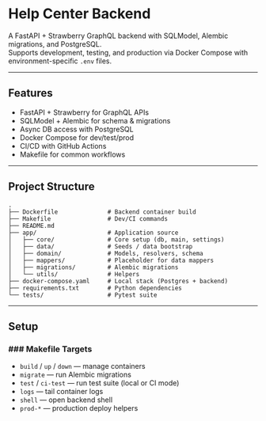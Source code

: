 # Help Center Backend

A FastAPI + Strawberry GraphQL backend with SQLModel, Alembic migrations, and PostgreSQL.  
Supports development, testing, and production via Docker Compose with environment-specific `.env` files.

---

## Features
- FastAPI + Strawberry for GraphQL APIs
- SQLModel + Alembic for schema & migrations
- Async DB access with PostgreSQL
- Docker Compose for dev/test/prod
- CI/CD with GitHub Actions
- Makefile for common workflows

---

## Project Structure
```
.
├── Dockerfile              # Backend container build
├── Makefile                # Dev/CI commands
├── README.md
├── app/                    # Application source
│   ├── core/               # Core setup (db, main, settings)
│   ├── data/               # Seeds / data bootstrap
│   ├── domain/             # Models, resolvers, schema
│   ├── mappers/            # Placeholder for data mappers
│   ├── migrations/         # Alembic migrations
│   └── utils/              # Helpers
├── docker-compose.yaml     # Local stack (Postgres + backend)
├── requirements.txt        # Python dependencies
└── tests/                  # Pytest suite
```

---

## Setup

### ### Makefile Targets
- `build` / `up` / `down` — manage containers
- `migrate` — run Alembic migrations
- `test` / `ci-test` — run test suite (local or CI mode)
- `logs` — tail container logs
- `shell` — open backend shell
- `prod-*` — production deploy helpers